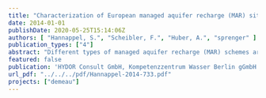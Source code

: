```yaml
---
title: "Characterization of European managed aquifer recharge (MAR) sites - Analysis"
date: 2014-01-01
publishDate: 2020-05-25T15:14:06Z
authors: [ "Hannappel, S.", "Scheibler, F.", "Huber, A.", "sprenger" ]
publication_types: ["4"]
abstract: "Different types of managed aquifer recharge (MAR) schemes are widely distributed and applied on various scales in the European countries, but no systematic categorization and compilation existed up to now. The European MAR catalogue presented herein includes a wide range of parameters, e.g. operational information, hydrogeological properties and water quality monitoring for different types of MAR. The database includes currently 270 MAR sites, but is neither a representative nor an exhaustive data compilation. Nevertheless, based on the available data it is shown that MAR plays an important role in the European water supply producing large water quantities for the domestic water supply."
featured: false
publication: 'HYDOR Consult GmbH, Kompetenzzentrum Wasser Berlin gGmbH'
url_pdf: "../../../pdf/Hannappel-2014-733.pdf"
projects: ["demeau"]
---
```


